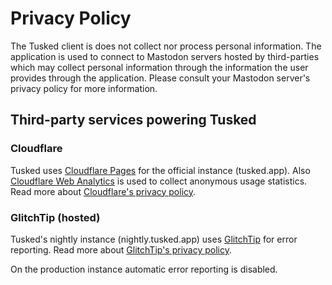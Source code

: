 # Privacy Policy

The Tusked client is does not collect nor process personal information. The application is used to connect to Mastodon servers hosted by third-parties which may collect personal information through the information the user provides through the application. Please consult your Mastodon server's privacy policy for more information.

## Third-party services powering Tusked

### Cloudflare

Tusked uses [Cloudflare Pages](https://pages.cloudflare.com) for the official instance (tusked.app). Also [Cloudflare Web Analytics](https://www.cloudflare.com/web-analytics/) is used to collect anonymous usage statistics. Read more about [Cloudflare's privacy policy](https://www.cloudflare.com/privacypolicy/).

### GlitchTip (hosted)

Tusked's nightly instance (nightly.tusked.app) uses [GlitchTip](https://glitchtip.com) for error reporting. Read more about [GlitchTip's privacy policy](https://glitchtip.com/legal/privacy).

On the production instance automatic error reporting is disabled.
